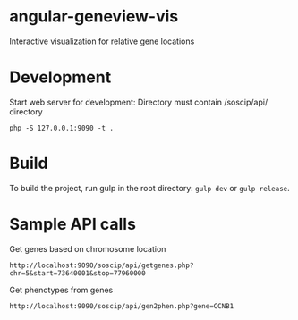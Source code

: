 
# angular-geneview-vis 

Interactive visualization for relative gene locations

# Development

Start web server for development:
Directory must contain /soscip/api/ directory

```
php -S 127.0.0.1:9090 -t .
```

# Build

To build the project, run gulp in the root directory: `gulp dev` or `gulp release`. 

# Sample API calls

Get genes based on chromosome location

`http://localhost:9090/soscip/api/getgenes.php?chr=5&start=73640001&stop=77960000`

Get phenotypes from genes

`http://localhost:9090/soscip/api/gen2phen.php?gene=CCNB1`
